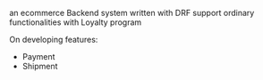 an ecommerce Backend system written with DRF support ordinary functionalities with Loyalty program


On developing features:
- Payment
- Shipment
